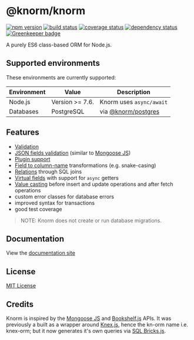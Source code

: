 # @knorm/knorm

[![npm version](https://badge.fury.io/js/%40knorm%2Fknorm.svg)](https://badge.fury.io/js/%40knorm%2Fknorm)
[![build status](https://travis-ci.org/knorm/knorm.svg?branch=master)](https://travis-ci.org/knorm/knorm)
[![coverage status](https://coveralls.io/repos/github/knorm/knorm/badge.svg?branch=master)](https://coveralls.io/github/knorm/knorm?branch=master)
[![dependency status](https://david-dm.org/knorm/knorm.svg)](https://david-dm.org/knorm/knorm)
[![Greenkeeper badge](https://badges.greenkeeper.io/knorm/knorm.svg)](https://greenkeeper.io/)

A purely ES6 class-based ORM for Node.js.

## Supported environments

These environments are currently supported:

| Environment | Value           | Description                                                          |
| ----------- | --------------- | -------------------------------------------------------------------- |
| Node.js     | Version >= 7.6. | Knorm uses `async/await`                                             |
| Databases   | PostgreSQL      | via [@knorm/postgres](https://www.npmjs.com/package/@knorm/postgres) |

## Features

* [Validation](https://joelmukuthu.github.io/knorm/#/guides/validation)
* [JSON fields validation](https://joelmukuthu.github.io/knorm/#/guides/validation?id=json-validation) (similar to [Mongoose JS](http://mongoosejs.com/))
* [Plugin support](https://joelmukuthu.github.io/knorm/#/guides/plugins)
* [Field to column-name](https://joelmukuthu.github.io/knorm/#/api/knorm?id=options) transformations (e.g. snake-casing)
* [Relations](https://joelmukuthu.github.io/knorm/#/guides/relations) through SQL joins
* [Virtual fields](https://joelmukuthu.github.io/knorm/#/guides/virtuals) with support for `async` getters
* [Value casting](https://joelmukuthu.github.io/knorm/#/guides/fields?id=value-casting) before insert and update operations and after fetch operations
* custom error classes for database errors
* improved syntax for transactions
* good test coverage

> NOTE: Knorm does not create or run database migrations.

## Documentation

View the [documentation site](https://knorm.github.io/knorm/)

## License

[MIT License](./LICENSE.md)

## Credits

Knorm is inspired by the [Mongoose JS](http://mongoosejs.com/) and
[Bookshelf.js](http://bookshelfjs.org/) APIs. It was previously a built as a
wrapper around [Knex.js](http://knexjs.org), hence the kn-orm name i.e. knex-orm;
but it now generates it's own queries via [SQL Bricks.js](http://csnw.github.io/sql-bricks/).
